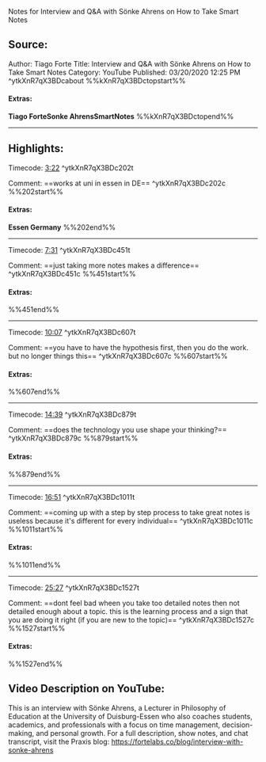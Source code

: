 Notes for Interview and Q&A with Sönke Ahrens on How to Take Smart Notes

## Source:
Author: Tiago Forte
Title: Interview and Q&A with Sönke Ahrens on How to Take Smart Notes
Category: YouTube
Published: 03/20/2020 12:25 PM
 ^ytkXnR7qX3BDcabout
%%kXnR7qX3BDctopstart%%
#### Extras:
**Tiago Forte****Sonke Ahrens****SmartNotes**
%%kXnR7qX3BDctopend%%

-----
## Highlights:

Timecode: [3:22](https://www.youtube.com/watch?v=kXnR7qX3BDc&t=202) ^ytkXnR7qX3BDc202t

Comment: ==works at uni in essen in DE== ^ytkXnR7qX3BDc202c
%%202start%%
#### Extras:
**Essen Germany**
%%202end%%


-----
Timecode: [7:31](https://www.youtube.com/watch?v=kXnR7qX3BDc&t=451) ^ytkXnR7qX3BDc451t

Comment: ==just taking more notes makes a difference== ^ytkXnR7qX3BDc451c
%%451start%%
#### Extras:

%%451end%%


-----
Timecode: [10:07](https://www.youtube.com/watch?v=kXnR7qX3BDc&t=607) ^ytkXnR7qX3BDc607t

Comment: ==you have to have the hypothesis first, then you do the work. but no longer things this== ^ytkXnR7qX3BDc607c
%%607start%%
#### Extras:

%%607end%%


-----
Timecode: [14:39](https://www.youtube.com/watch?v=kXnR7qX3BDc&t=879) ^ytkXnR7qX3BDc879t

Comment: ==does the technology you use shape your thinking?== ^ytkXnR7qX3BDc879c
%%879start%%
#### Extras:

%%879end%%


-----
Timecode: [16:51](https://www.youtube.com/watch?v=kXnR7qX3BDc&t=1011) ^ytkXnR7qX3BDc1011t

Comment: ==coming up with a step by step process to take great notes is useless because it's different for every individual== ^ytkXnR7qX3BDc1011c
%%1011start%%
#### Extras:

%%1011end%%


-----
Timecode: [25:27](https://www.youtube.com/watch?v=kXnR7qX3BDc&t=1527) ^ytkXnR7qX3BDc1527t

Comment: ==dont feel bad wheen you take too detailed notes then not detailed enough about a topic. this is the learning process and a sign that you are doing it right (if you are new to the topic)== ^ytkXnR7qX3BDc1527c
%%1527start%%
#### Extras:

%%1527end%%


## Video Description on YouTube:
This is an interview with Sönke Ahrens, a Lecturer in Philosophy of Education at the University of Duisburg-Essen who also coaches students, academics, and professionals with a focus on time management, decision-making, and personal growth. For a full description, show notes, and chat transcript, visit the Praxis blog: https://fortelabs.co/blog/interview-with-sonke-ahrens
